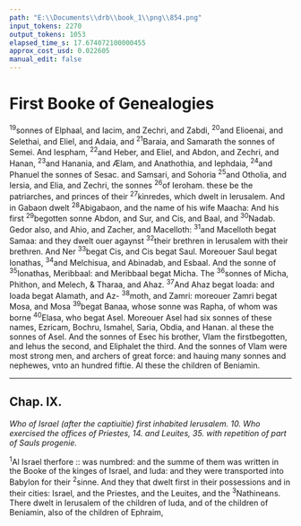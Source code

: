 ```yaml
---
path: "E:\\Documents\\drb\\book_1\\png\\854.png"
input_tokens: 2270
output_tokens: 1053
elapsed_time_s: 17.674072100000455
approx_cost_usd: 0.022605
manual_edit: false
---
```

# First Booke of Genealogies

<sup>19</sup>sonnes of Elphaal, and Iacim, and Zechri, and Zabdi, <sup>20</sup>and Elioenai, and Selethai, and Eliel, and Adaia, and <sup>21</sup>Baraia, and Samarath the sonnes of Semei. And Iespham, <sup>22</sup>and Heber, and Eliel, and Abdon, and Zechri, and Hanan, <sup>23</sup>and Hanania, and Ælam, and Anathothia, and Iephdaia, <sup>24</sup>and Phanuel the sonnes of Sesac. and Samsari, and Sohoria <sup>25</sup>and Otholia, and Iersia, and Elia, and Zechri, the sonnes <sup>26</sup>of Ieroham. these be the patriarches, and princes of their <sup>27</sup>kinredes, which dwelt in Ierusalem. And in Gabaon dwelt <sup>28</sup>Abigabaon, and the name of his wife Maacha: And his first <sup>29</sup>begotten sonne Abdon, and Sur, and Cis, and Baal, and <sup>30</sup>Nadab. Gedor also, and Ahio, and Zacher, and Macelloth: <sup>31</sup>and Macelloth begat Samaa: and they dwelt ouer agaynst <sup>32</sup>their brethren in Ierusalem with their brethren. And Ner <sup>33</sup>begat Cis, and Cis begat Saul. Moreouer Saul begat Ionathas, <sup>34</sup>and Melchisua, and Abinadab, and Esbaal. And the sonne of <sup>35</sup>Ionathas, Meribbaal: and Meribbaal begat Micha. The <sup>36</sup>sonnes of Micha, Phithon, and Melech, & Tharaa, and Ahaz. <sup>37</sup>And Ahaz begat Ioada: and Ioada begat Alamath, and Az- <sup>38</sup>moth, and Zamri: moreouer Zamri begat Mosa, and Mosa <sup>39</sup>begat Banaa, whose sonne was Rapha, of whom was borne <sup>40</sup>Elasa, who begat Asel. Moreouer Asel had six sonnes of these names, Ezricam, Bochru, Ismahel, Saria, Obdia, and Hanan. al these the sonnes of Asel. And the sonnes of Esec his brother, Vlam the firstbegotten, and Iehus the second, and Eliphalet the third. And the sonnes of Vlam were most strong men, and archers of great force: and hauing many sonnes and nephewes, vnto an hundred fiftie. Al these the children of Beniamin.

<hr>

## Chap. IX.

*Who of Israel (after the captiuitie) first inhabited Ierusalem. 10. Who exercised the offices of Priestes, 14. and Leuites, 35. with repetition of part of Sauls progenie.*

<sup>1</sup>Al Israel therfore :: was numbred: and the summe of them was written in the Booke of the kinges of Israel, and Iuda: and they were transported into Babylon for their <sup>2</sup>sinne. And they that dwelt first in their possessions and in their cities: Israel, and the Priestes, and the Leuites, and the <sup>3</sup>Nathineans. There dwelt in Ierusalem of the children of Iuda, and of the children of Beniamin, also of the children of Ephraim,

[^1]: The genealogies of al Israel being hitherto recited before their captiuitie, others are now added which first returned to Ierusalem after their re- lease.